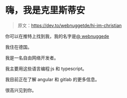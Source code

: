 # 嗨，我是克里斯蒂安

> 原文：<https://dev.to/webnuggetde/hi-im-christian>

你可以在推特上找到我，我的名字是[@ webnuggede](https://twitter.com/webnuggetde)

我住在德国。

我是一名自由网络开发者。

我主要用这些语言编程:js 和 typescript。

我目前正在了解 angular 和 gitlab 的更多信息。

很高兴见到你。
